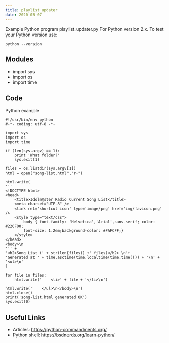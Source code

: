 ```yaml
---
title: playlist_updater
date: 2020-05-07
---
```

Example Python program playlist_updater.py
For Python version 2.x.
To test your Python version use:

    python --version

## Modules

* import sys
* import os
* import time

## Code

Python example

    #!/usr/bin/env python
    #-*- coding: utf-8 -*-
    
    import sys
    import os
    import time
    
    if (len(sys.argv) == 1):
        print 'What folder?'
        sys.exit(1)
    
    files = os.listdir(sys.argv[1])
    html = open("song-list.html","r+")
    
    html.write(
    '''
    <!DOCTYPE html>
    <head>
        <title>Idolm@ster Radio Current Song List</title>
        <meta charset="UTF-8" />
        <link rel='shortcut icon' type='image/png' href='img/favicon.png' />
        <style type="text/css"> 
            body { font-family: 'Helvetica','Arial',sans-serif; color: #220F00; 
            font-size: 1.2em;background-color: #FAFCFF;}
        </style>
    </head>
    <body>\n
    ''' +
    '<h2>Song List (' + str(len(files)) +' files)</h2> \n'+
    'Generated at ' + time.asctime(time.localtime(time.time())) + '\n' +
    '<ul>\n'
    ) 
    
    for file in files:
        html.write('    <li>' + file + '</li>\n')
    
    html.write('    </ul>\n</body>\n')
    html.close()
    print('song-list.html generated OK')
    sys.exit(0)

## Useful Links

- Articles: https://python-commandments.org/
- Python shell: https://bsdnerds.org/learn-python/
